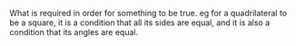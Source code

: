 What is required in order for something to be true. eg for a
quadrilateral to be a square, it is a condition that all its sides are
equal, and it is also a condition that its angles are equal.
